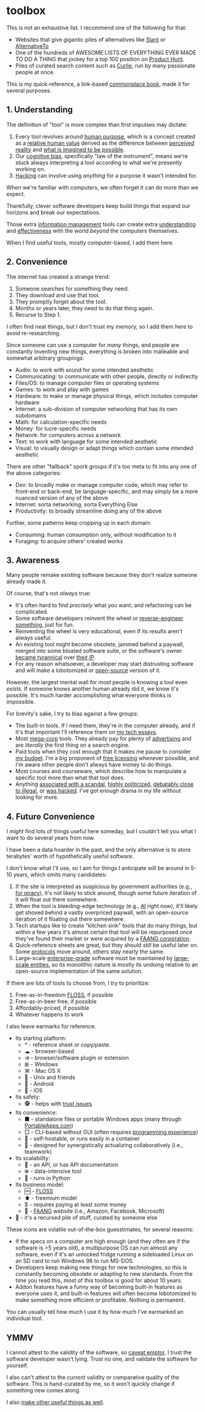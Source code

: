 # toolbox

This is not an exhaustive list. I recommend one of the following for that:

- Websites that give gigantic piles of alternatives like [Slant](https://www.slant.co/) or [AlternativeTo](https://alternativeto.net/)
- One of the hundreds of AWESOME LISTS OF EVERYTHING EVER MADE TO DO A THING that jockey for a top 100 position on [Product Hunt](https://www.producthunt.com/).
- Piles of curated search content such as [Curlie](https://curlie.org/), run by many passionate people at once.

This is my quick-reference, a link-based [commonplace book](https://en.wikipedia.org/wiki/Commonplace_book), made it for several purposes.

## 1. Understanding

The definition of "tool" is more complex than first impulses may dictate:

1. Every tool revolves around [human purpose](https://gainedin.site/purpose/), which is a concept created as a [relative human value](https://gainedin.site/values/) derived as the difference between [perceived reality](https://gainedin.site/reality/) and [what is imagined to be possible](https://gainedin.site/imagination/).
2. Our [cognitive bias](https://gainedin.site/bias), specifically "law of the instrument", means we're stuck always interpreting a tool according to what we're presently working on.
3. [Hacking](https://trendless.tech/hacking) can involve using _anything_ for a purpose it wasn't intended for.

When we're familiar with computers, we often forget it can do more than we expect.

Thankfully, clever software developers keep build things that expand our horizons and break our expectations.

Those extra [information management](https://notageni.us/information/) tools can create extra [understanding](https://gainedin.site/understanding/) and [effectiveness](https://gainedin.site/results/) with the world _beyond_ the computers themselves.

When I find useful tools, mostly computer-based, I add them here.

## 2. Convenience

The internet has created a strange trend:

1. Someone searches for something they need.
2. They download and use that tool.
3. They promptly forget about the tool.
4. Months or years later, they need to do that thing again.
5. Recurse to Step 1.

I often find neat things, but I don't trust my memory, so I add them here to avoid re-researching.

Since someone can use a computer for _many_ things, and people are constantly inventing new things, everything is broken into malleable and somewhat arbitrary groupings:

- Audio: to work with sound for some intended aesthetic
- Communicating: to communicate with other people, directly or indirectly
- Files/OS: to manage computer files or operating systems
- Games: to work and play with games
- Hardware: to make or manage physical things, which includes computer hardware
- Internet: a sub-division of computer networking that has its own subdomains
- Math: for calculation-specific needs
- Money: for lucre-specific needs
- Network: for computers across a network
- Text: to work with language for some intended aesthetic
- Visual: to visually design or adapt things which contain some intended aesthetic

There are other "fallback" spork groups if it's too meta to fit into any one of the above categories:

- Dev: to broadly make or manage computer code, which may refer to front-end or back-end, be language-specific, and may simply be a more nuanced version of any of the above
- Internet: sorta networking, sorta Everything Else
- Productivity: to broadly streamline doing any of the above

Further, some patterns keep cropping up in each domain:

- Consuming: human consumption only, without modification to it
- Foraging: to acquire others' created works

## 3. Awareness

Many people remake existing software because they don't realize someone already made it.

Of course, that's not _always_ true:

- It's often hard to find _precisely_ what you want, and refactoring can be complicated.
- Some software developers reinvent the wheel or [reverse-engineer something](https://trendless.tech/hacking), just for fun.
- Reinventing the wheel is very educational, even if its results aren't always useful.
- An existing tool might become obsolete, jammed behind a paywall, merged into some bloated software suite, or the software's owner [became tyrannical](https://gainedin.site/bad-systems/) over [their IP](https://notageni.us/ip).
- For any reason whatsoever, a developer may start distrusting software and will make a lobotomized or [open-source](https://trendless.tech/floss/) version of it.

However, the largest mental wall for most people is knowing a tool even _exists_. If someone knows another human already did it, we know it's possible. It's much harder accomplishing what everyone thinks is impossible.

For brevity's sake, I try to bias against a few groups:

- The built-in tools. If I need them, they're in the computer already, and if it's that important I'll reference them on [my tech essays](https://trendless.tech).
- Most [mega-corp](https://gainedin.site/groups-large) tools. They already pay for plenty of [advertising](https://notageni.us/marketing/) and are _literally_ the first thing on a search engine.
- Paid tools when they cost enough that it makes me pause to consider [my budget](https://adequate.life/money-3/). I'm a big proponent of [free licensing](https://trendless.tech/floss/) whenever possible, and I'm aware other people don't always have money to do things.
- Most courses and courseware, which describe how to manipulate a specific tool more than what that tool does.
- Anything [associated with a scandal](https://trendless.tech/faang), [highly politicized](https://gainedin.site/conservative-liberal), [debatably close to illegal](https://notageni.us/legally-safe), or [was hacked](https://trendless.tech/hacking). I've got enough drama in my life without looking for more.

## 4. Future Convenience

I _might_ find lots of things useful here someday, but I couldn't tell you what I want to do several years from now.

I have been a data hoarder in the past, and the only alternative is to store terabytes' worth of hypothetically useful software.

I don't know what I'll use, so I aim for things I anticipate will be around in 5-10 years, which omits many candidates:

1. If the site is interpreted as suspicious by government authorities (e.g., [for piracy](https://trendless.tech/torrent/)), it's not likely to stick around, though some future iteration of it will float out there somewhere.
2. When the tool is bleeding-edge technology (e.g., [AI](https://trendless.tech/ai/) right now), it'll likely get shoved behind a vastly overpriced paywall, with an open-source iteration of it floating out there somewhere.
3. Tech startups like to create "kitchen sink" tools that do many things, but within a few years it's almost certain that tool will be repurposed once they've found their market or were acquired by a [FAANG corporation](https://trendless.tech/faang/).
4. Quick-reference sheets are great, but they should _still_ be useful later on. Some [protocols](https://trendless.tech/protocols/) move around, others stay nearly the same.
5. Large-scale [enterprise-grade](https://trendless.tech/enterprise/) software must be maintained by [large-scale entities](https://gainedin.site/groups-large/), so its monolithic nature is mostly its undoing relative to an open-source implementation of the same solution.

If there are lots of tools to choose from, I try to prioritize:

1. Free-as-in-freedom [FLOSS](https://trendless.tech/floss), if possible
2. Free-as-in-beer free, if possible
3. Affordably-priced, if possible
4. Whatever happens to work

I also leave earmarks for reference.

- Its starting platform:  
    - _*_ - reference sheet or copy/paste.
    - ☁ - browser-based
    - ⇉ - browser/software plugin or extension
    - ⊞ - Windows
    - ⌘ - Mac OS X
    - 🐧 - Unix and friends
    - 🤖 - Android
    - 🍎 - iOS
- Its safety:  
    - 🕵️ - helps with [trust issues](https://gainedin.site/trust/)
- Its convenience:  
    - ■ - standalone files or portable Windows apps (many through [PortableApps.com](https://portableapps.com/))
    - □ - CLI-based without GUI (often requires [programming experience](https://trendless.tech/prog-basics))
    - 💾 - self-hostable, or runs easily in a container
    - 🤝 - designed for synergistically actualizing collaboratively (i.e., teamwork)
- Its scalability:  
    - 🔌 - an API, or has API documentation
    - ⦿ - data-intensive tool
    - 🐍 - runs in Python
- Its business model:  
    - 🆓 - [FLOSS](https://trendless.tech/floss/)
    - ⬆️ - freemium model
    - $ - requires paying at least some money
    - 🧛 - [FAANG](https://trendless.tech/faang) website (i.e., Amazon, Facebook, Microsoft)
- 💩 - it's a recursed pile of stuff, curated by someone else

These icons are volatile out-of-the-box guesstimates, for several reasons:

- If the specs on a computer are high enough (and they often are if the software is >5 years old), a multipurpose OS can run almost any software, even if it's an unlocked fridge running a sideloaded Linux on an SD card to run Windows 98 to run MS-DOS.
- Developers keep making new things for new technologies, so this is constantly becoming obsolete or adapting to new standards. From the time you read this, most of this toolbox is good for about 10 years.
- Addon features have a funny way of becoming built-in features as everyone uses it, and built-in features will often become lobotomized to make something more efficient or profitable. Nothing is permanent.

You can usually tell how much I use it by how much I've earmarked an individual tool.

## YMMV

I cannot attest to the validity of the software, so [caveat emptor](https://notageni.us/legal-doctrines). I trust the software developer wasn't lying. Trust no one, and validate the software for yourself.

I also can't attest to the _current_ validity or comparative quality of the software. This is hand-curated by me, so it won't quickly change if something new comes along.

I also [make other useful things as well](https://stucky.tech/creations).
